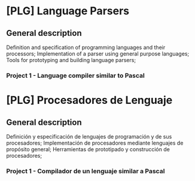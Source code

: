 [PLG] Language Parsers
==

## General description

Definition and specification of programming languages ​​and their processors; Implementation of a parser using general purpose languages; Tools for prototyping and building language parsers;

### Project 1 - Language compiler similar to Pascal


[PLG] Procesadores de Lenguaje
==

## General description

Definición y especificación de lenguajes de programación y de sus procesadores; Implementación de procesadores mediante lenguajes de propósito general; Herramientas de prototipado y construcción de procesadores; 
### Project 1 - Compilador de un lenguaje similar a Pascal

